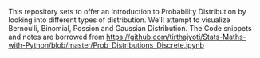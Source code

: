 This repository sets to offer an Introduction to Probability Distribution by looking into different types of distribution.
We'll attempt to visualize Bernoulli, Binomial, Possion and Gaussian Distribution.
The Code snippets and notes are borrowed from
https://github.com/tirthajyoti/Stats-Maths-with-Python/blob/master/Prob_Distributions_Discrete.ipynb